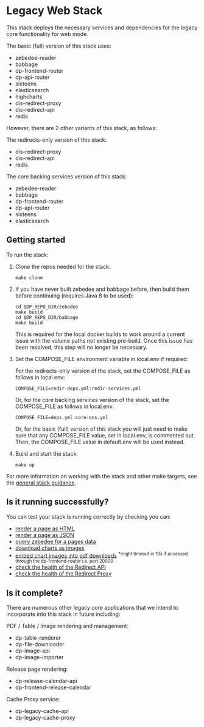 # Legacy Web Stack

This stack deploys the necessary services and dependencies for the legacy core functionality for web mode.

The basic (full) version of this stack uses:

- zebedee-reader
- babbage
- dp-frontend-router
- dp-api-router
- sixteens
- elasticsearch
- highcharts
- dis-redirect-proxy
- dis-redirect-api
- redis

However, there are 2 other variants of this stack, as follows:

The redirects-only version of this stack:

- dis-redirect-proxy 
- dis-redirect-api 
- redis

The core backing services version of this stack:

- zebedee-reader
- babbage
- dp-frontend-router
- dp-api-router
- sixteens
- elasticsearch

## Getting started

To run the stack:

1. Clone the repos needed for the stack:

   ```shell
   make clone
   ```

2. If you have never built zebedee and babbage before, then build them before continuing (requires Java 8 to be used):

   ```shell
   cd $DP_REPO_DIR/zebedee
   make build
   cd $DP_REPO_DIR/babbage
   make build
   ```

   This is required for the local docker builds to work around a current issue with the volume paths not existing pre-build. Once this issue has been resolved, this step will no longer be necessary.

3. Set the COMPOSE_FILE environment variable in local.env if required:

   For the redirects-only version of the stack, set the COMPOSE_FILE as follows in local.env:
   
      ```shell
      COMPOSE_FILE=redir-deps.yml:redir-services.yml
      ```
   
   Or, for the core backing services version of the stack, set the COMPOSE_FILE as follows in local.env:
   
      ```shell
     COMPOSE_FILE=deps.yml:core-ons.yml
      ```
   
   Or, for the basic (full) version of this stack you will just need to make sure that any COMPOSE_FILE value, set in local.env, is commented out. 
   Then, the COMPOSE_FILE value in default.env will be used instead.

4. Build and start the stack:

   ```shell
   make up
   ```

For more information on working with the stack and other make targets, see the [general stack guidance](../README.md#general-guidance-for-each-stack).

## Is it running successfully?

You can test your stack is running correctly by checking you can:

- [render a page as HTML](http://localhost:20000/economy)
- [render a page as JSON](http://localhost:20000/economy/data)
- [query zebedee for a pages data](http://localhost:23200/v1/data?uri=/economy)
- [download charts as images](http://localhost:8080/chartimage?uri=/economy/environmentalaccounts/bulletins/ukenvironmentalaccounts/2015-07-09/38d8c337)
- [embed chart images into pdf downloads](http://localhost:8080/economy/environmentalaccounts/bulletins/ukenvironmentalaccounts/2015-07-09/pdf-new) <sup>*might timeout in 10s if accessed through the dp-frontend-router i.e. port 20000</sup>
- [check the health of the Redirect API](http://localhost:29900/health)
- [check the health of the Redirect Proxy](http://localhost:30000/health)

## Is it complete?

There are numerous other legacy core applications that we intend to incorporate into this stack in future including:

PDF / Table / Image rendering and management:

- dp-table-renderer
- dp-file-downloader
- dp-image-api
- dp-image-importer

Release page rendering:

- dp-release-calendar-api
- dp-frontend-release-calendar

Cache Proxy service:

- dp-legacy-cache-api
- dp-legacy-cache-proxy
